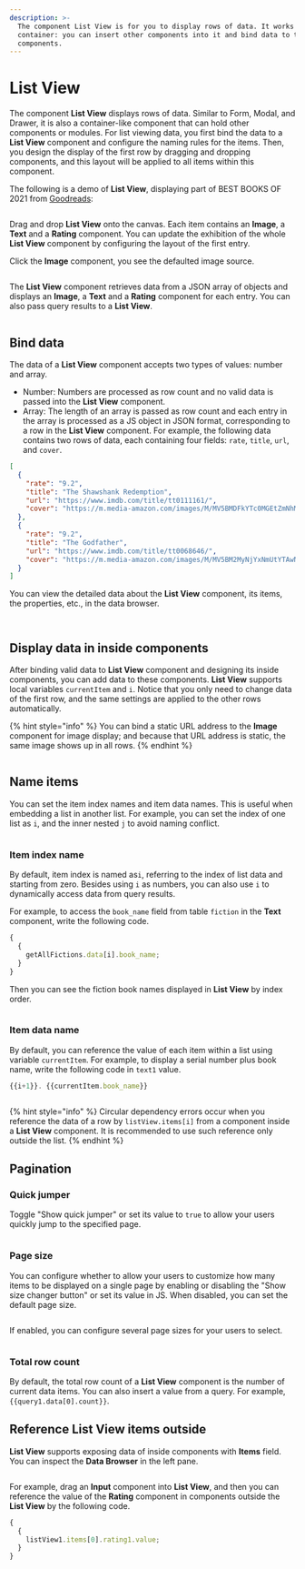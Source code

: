 ```yaml
---
description: >-
  The component List View is for you to display rows of data. It works like a
  container: you can insert other components into it and bind data to these
  components.
---
```


# List View

The component **List View** displays rows of data. Similar to Form, Modal, and Drawer, it is also a container-like component that can hold other components or modules. For list viewing data, you first bind the data to a **List View** component and configure the naming rules for the items. Then, you design the display of the first row by dragging and dropping components, and this layout will be applied to all items within this component.

The following is a demo of **List View**, displaying part of BEST BOOKS OF 2021 from [Goodreads](https://www.goodreads.com/choiceawards/best-books-2021):

<figure><img src="../../.gitbook/assets/build-apps/component-guides/list-view/01.gif" alt=""><figcaption></figcaption></figure>

Drag and drop **List View** onto the canvas. Each item contains an **Image**, a **Text** and a **Rating** component. You can update the exhibition of the whole **List View** component by configuring the layout of the first entry.

Click the **Image** component, you see the defaulted image source.

<figure><img src="../../.gitbook/assets/build-apps/component-guides/list-view/02.png" alt=""><figcaption></figcaption></figure>

The **List View** component retrieves data from a JSON array of objects and displays an **Image**, a **Text** and a **Rating** component for each entry. You can also pass query results to a **List View**.

<figure><img src="../../.gitbook/assets/build-apps/component-guides/list-view/03.png" alt=""><figcaption></figcaption></figure>

## Bind data

The data of a **List View** component accepts two types of values: number and array.

- Number: Numbers are processed as row count and no valid data is passed into the **List View** component.
- Array: The length of an array is passed as row count and each entry in the array is processed as a JS object in JSON format, corresponding to a row in the **List View** component. For example, the following data contains two rows of data, each containing four fields: `rate`, `title`, `url`, and `cover`.&#x20;

```json
[
  {
    "rate": "9.2",
    "title": "The Shawshank Redemption",
    "url": "https://www.imdb.com/title/tt0111161/",
    "cover": "https://m.media-amazon.com/images/M/MV5BMDFkYTc0MGEtZmNhMC00ZDIzLWFmNTEtODM1ZmRlYWMwMWFmXkEyXkFqcGdeQXVyMTMxODk2OTU@._V1_UY67_CR0,0,45,67_AL_.jpg"
  },
  {
    "rate": "9.2",
    "title": "The Godfather",
    "url": "https://www.imdb.com/title/tt0068646/",
    "cover": "https://m.media-amazon.com/images/M/MV5BM2MyNjYxNmUtYTAwNi00MTYxLWJmNWYtYzZlODY3ZTk3OTFlXkEyXkFqcGdeQXVyNzkwMjQ5NzM@._V1_UY67_CR1,0,45,67_AL_.jpg"
  }
]
```

You can view the detailed data about the **List View** component, its items, the properties, etc., in the data browser.

<figure><img src="../../.gitbook/assets/build-apps/component-guides/list-view/04.png" alt=""><figcaption></figcaption></figure>

<figure><img src="../../.gitbook/assets/build-apps/component-guides/list-view/05.png" alt=""><figcaption></figcaption></figure>

## Display data in inside components

After binding valid data to **List View** component and designing its inside components, you can add data to these components. **List View** supports local variables `currentItem` and `i`. Notice that you only need to change data of the first row, and the same settings are applied to the other rows automatically.

{% hint style="info" %}
You can bind a static URL address to the **Image** component for image display; and because that URL address is static, the same image shows up in all rows.
{% endhint %}

<figure><img src="../../.gitbook/assets/build-apps/component-guides/list-view/06.png" alt=""><figcaption></figcaption></figure>

## Name items

You can set the item index names and item data names. This is useful when embedding a list in another list. For example, you can set the index of one list as `i`, and the inner nested `j` to avoid naming conflict.

<figure><img src="../../.gitbook/assets/build-apps/component-guides/list-view/07.png" alt=""><figcaption></figcaption></figure>

### Item index name

By default, item index is named as`i`, referring to the index of list data and starting from zero. Besides using `i` as numbers, you can also use `i` to dynamically access data from query results.

For example, to access the `book_name` field from table `fiction` in the **Text** component, write the following code.

```javascript
{
  {
    getAllFictions.data[i].book_name;
  }
}
```

Then you can see the fiction book names displayed in **List View** by index order.

<figure><img src="../../.gitbook/assets/build-apps/component-guides/list-view/08.png" alt=""><figcaption></figcaption></figure>

### Item data name

By default, you can reference the value of each item within a list using variable `currentItem`. For example, to display a serial number plus book name, write the following code in `text1` value.

```javascript
{{i+1}}. {{currentItem.book_name}}
```

<figure><img src="../../.gitbook/assets/build-apps/component-guides/list-view/09.png" alt=""><figcaption></figcaption></figure>

{% hint style="info" %}
Circular dependency errors occur when you reference the data of a row by `listView.items[i]` from a component inside a **List View** component. It is recommended to use such reference only outside the list.
{% endhint %}

## Pagination

### Quick jumper

Toggle "Show quick jumper" or set its value to `true` to allow your users quickly jump to the specified page.

<figure><img src="../../.gitbook/assets/build-apps/component-guides/list-view/10.png" alt=""><figcaption></figcaption></figure>

### Page size

You can configure whether to allow your users to customize how many items to be displayed on a single page by enabling or disabling the "Show size changer button" or set its value in JS. When disabled, you can set the default page size.

<figure><img src="../../.gitbook/assets/build-apps/component-guides/list-view/11.png" alt=""><figcaption></figcaption></figure>

If enabled, you can configure several page sizes for your users to select.

<figure><img src="../../.gitbook/assets/build-apps/component-guides/list-view/12.png" alt=""><figcaption></figcaption></figure>

### Total row count

By default, the total row count of a **List View** component is the number of current data items. You can also insert a value from a query. For example, `{{query1.data[0].count}}`.

## Reference List View items outside

**List View** supports exposing data of inside components with **Items** field. You can inspect the **Data Browser** in the left pane.

<figure><img src="../../.gitbook/assets/build-apps/component-guides/list-view/13.png" alt=""><figcaption></figcaption></figure>

For example, drag an **Input** component into **List View**, and then you can reference the value of the **Rating** component in components outside the **List View** by the following code.

```javascript
{
  {
    listView1.items[0].rating1.value;
  }
}
```

<figure><img src="./../.gitbook/assets/build-apps/component-guides/list-view/14.png" alt=""><figcaption></figcaption></figure>
